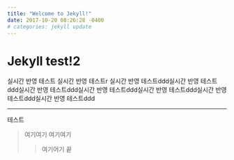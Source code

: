 ```yaml
---
title: "Welcome to Jekyll!"
date: 2017-10-20 08:26:28 -0400
# categories: jekyll update
---
```


# Jekyll test!2
실시간 반영 테스트
실시간 반영 테스트r
실시간 반영 테스트ddd실시간 반영 테스트ddd실시간 반영 테스트ddd실시간 반영 테스트ddd실시간 반영 테스트ddd실시간 반영 테스트ddd실시간 반영 테스트ddd

---
테스트
> 여기여기
> 여기여기
> > 여기어기
끝
